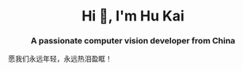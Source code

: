 <h1 align="center">Hi 👋, I'm Hu Kai</h1>
<h3 align="center">A passionate computer vision developer from China</h3>





愿我们永远年轻，永远热泪盈眶！



